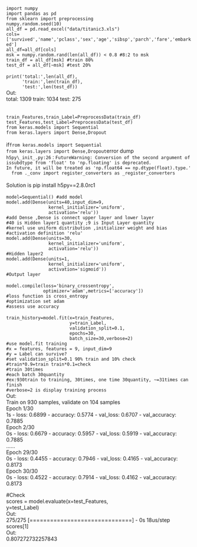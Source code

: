 `import numpy`<br>
`import pandas as pd`<br>
`from sklearn import preprocessing`<br>
`numpy.random.seed(10)`<br>
`all_df = pd.read_excel("data/titanic3.xls")`<br>
`cols=['survived','name','pclass','sex','age','sibsp','parch','fare','embarked']`<br>
`all_df=all_df[cols]`<br>
`msk = numpy.random.rand(len(all_df)) < 0.8 #8:2 to msk`<br>
`train_df = all_df[msk] #train 80%`<br>
`test_df = all_df[~msk] #test 20%`<br>
<br>
`print('total:',len(all_df),`<br>
`      'train:',len(train_df),`<br>
`      'test:',len(test_df))`<br>
Out:<br>
total: 1309 train: 1034 test: 275<br>
<br>
<br>
`train_Features,train_Label=PreprocessData(train_df)`<br>
`test_Features,test_Label=PreprocessData(test_df)`<br>
`from keras.models import Sequential`<br>
`from keras.layers import Dense,Dropout`<br>
<br>
if`from keras.models import Sequential`<br>
`from keras.layers import Dense,Dropout`error dump<br>
`h5py\_init_.py:26：FutureWarning: Conversion of the second argument of issubdtype from 'float' to 'np.floating' is deprecated. `<br>
`In future, it will be treated as 'np.float64 == np.dtype(float).type.'` <br>
`  from ._conv import register_converters as _register_converters`<br>
<br>
Solution is pip install h5py==2.8.0rc1
<br>
<br>
`model=Sequential() #add model`<br>
`model.add(Dense(units=40,input_dim=9,`<br>
`                kernel_initializer='uniform',`<br>
`                activation='relu'))`<br>
`#add Dense ,Dense is connect upper layer and lower layer`<br>
`#40 is Hidden layer1 quantity ;9 is Input Layer quantity`<br>
`#kernel use uniform distribution ,initializer weight and bias`<br>
`#activation definition 'relu'`<br>
`model.add(Dense(units=30,`<br>
`                kernel_initializer='uniform',`<br>
`                activation='relu'))`<br>
`#Hidden layer2`<br>
`model.add(Dense(units=1,`<br>
`                kernel_initializer='uniform',`<br>
`                activation='sigmoid'))`<br>
`#Output layer`<br>
<br>
`model.compile(loss='binary_crossentropy',`<br>
`              optimizer='adam',metrics=['accuracy'])`<br>
`#loss function is cross_entropy`<br>
`#optimization set adam`<br>
`#assess use accuracy`<br>
<br>
`train_history=model.fit(x=train_Features,`<br>
`                        y=train_Label,`<br>
`                        validation_split=0.1,`<br>
`                        epochs=30,`<br>
`                        batch_size=30,verbose=2)`<br>
`#use model.fit training`<br>
`#x = features, features = 9, input_dim=9`<br>
`#y = Label can survive?`<br>
`#set validation_split=0.1 90% train and 10% check`<br>
`#train*0.9=train train*0.1=check`<br>
`#train 30times`<br>
`#each batch 30quantity`<br>
`#ex:930train to training, 30times, one time 30quantity, ~=31times can finish`<br>
`#verbose=2 is display training process`<br>
Out:<br>
Train on 930 samples, validate on 104 samples<br>
Epoch 1/30<br>
  1s - loss: 0.6899 - accuracy: 0.5774 - val_loss: 0.6707 - val_accuracy: 0.7885<br>
Epoch 2/30<br>
  0s - loss: 0.6679 - accuracy: 0.5957 - val_loss: 0.5919 - val_accuracy: 0.7885<br>
 ......<br>
 Epoch 29/30<br>
  0s - loss: 0.4455 - accuracy: 0.7946 - val_loss: 0.4165 - val_accuracy: 0.8173<br>
Epoch 30/30<br>
  0s - loss: 0.4522 - accuracy: 0.7914 - val_loss: 0.4162 - val_accuracy: 0.8173<br>

#Check  
scores = model.evaluate(x=test_Features,  
                       y=test_Label)  
Out:  
275/275 [==============================] - 0s 18us/step  
scores[1]  
Out:  
0.807272732257843  
